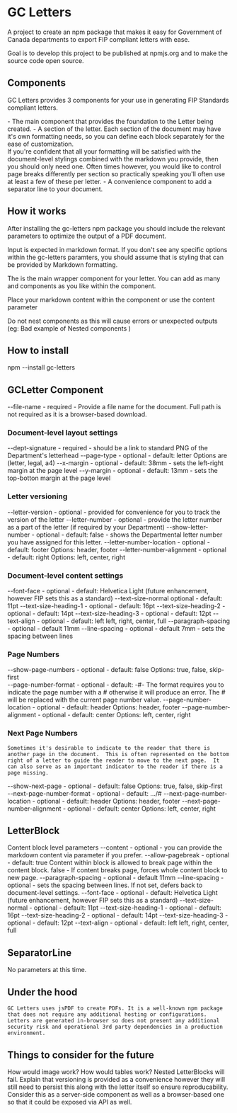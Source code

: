 # GC Letters
A project to create an npm package that makes it easy for Government of Canada departments to export FIP compliant letters with ease. 

Goal is to develop this project to be published at npmjs.org and to make the source code open source.

## Components
GC Letters provides 3 components for your use in generating FIP Standards compliant letters.

<GcLetter> - The main component that provides the foundation to the Letter being created.
<LetterBlock /> - A section of the letter.  Each section of the document may have it's own formatting needs, so you can define each block separately for the ease of customization.  
If you're confident that all your formatting will be satisfied with the document-level stylings combined with the markdown you provide, then you should only need one.  Often times however, you would like to control page breaks differently per section so practically speaking you'll often use at least a few of these per letter. 
<SeparatorLine /> - A convenience component to add a separator line to your document.

## How it works
After installing the gc-letters npm package you should include the relevant
parameters to optimize the output of a PDF document. 

Input is expected in markdown format. If you don't see any specific options within the gc-letters paramters, you should assume that is styling that can be provided by Markdown formatting. 

The <GcLetter> is the main wrapper component for your letter.  You can add as many <LetterBlock /> and <SeparatorLine /> components as you like within the <GcLetter> component.  

Place your markdown content within the <LetterBlock> component or use the content parameter

Do not nest components as this will cause errors or unexpected outputs (eg: Bad example of Nested components <GcLetter>
    <LetterBlock>
        <LetterBlock>
        </LetterBlock>
    </LetterBlock>
</GcLetter>
)

## How to install
npm --install gc-letters



## GCLetter Component

--file-name - required - Provide a file name for the document.  Full path is not required as it is a browser-based download. 

### Document-level layout settings
--dept-signature - required - should be a link to standard PNG of the Department's letterhead
--page-type - optional - default: letter
    Options are (letter, legal, a4)
--x-margin - optional - default: 38mm - sets the left-right margin at the page level
--y-margin - optional - default: 13mm - sets the top-botton margin at the page level


### Letter versioning
--letter-version - optional - provided for convenience for you to track the version of the letter
--letter-number - optional - provide the letter number as a part of the letter (if required by your Department)
--show-letter-number - optional - default: false - shows the Departmental letter number you have assigned for this letter.
--letter-number-location - optional - default: footer
    Options: header, footer
--letter-number-alignment - optional - default: right
    Options: left, center, right


### Document-level content settings
--font-face - optional - default: Helvetica Light (future enhancement, however FIP sets this as a standard)
--text-size-normal optional - default: 11pt
--text-size-heading-1 - optional - default: 16pt
--text-size-heading-2 - optional - default: 14pt
--text-size-heading-3 - optional - default: 12pt
--text-align - optional - default: left
    left, right, center, full
--paragraph-spacing - optional - default 11mm
--line-spacing - optional - default 7mm - sets the spacing between lines

### Page Numbers
--show-page-numbers - optional - default: false
    Options:  true, false, skip-first   
--page-number-format - optional - default: -#-
    The format requires you to indicate the page number with a # otherwise it will produce an error. The # will be replaced with the current page number value. 
--page-number-location - optional - default: header
    Options: header, footer
--page-number-alignment - optional - default: center
    Options: left, center, right

### Next Page Numbers
    Sometimes it's desirable to indicate to the reader that there is another page in the document.  This is often represented on the bottom right of a letter to guide the reader to move to the next page.  It can also serve as an important indicator to the reader if there is a page missing.  
--show-next-page - optional - default: false
    Options:  true, false, skip-first   
--next-page-number-format - optional - default: .../#
--next-page-number-location - optional - default: header
    Options: header, footer
--next-page-number-alignment - optional - default: center
    Options: left, center, right
    
## LetterBlock
Content block level parameters
--content - optional - you can provide the markdown content via parameter if you prefer.
--allow-pagebreak - optional - default: true
    Content within block is allowed to break page within the content block.
    false - If content breaks page, forces whole content block to new page. 
--paragraph-spacing - optional - default 11mm
--line-spacing - optional - sets the spacing between lines. If not set, defers back to document-level settings.
--font-face - optional - default: Helvetica Light (future enhancement, however FIP sets this as a standard)
--text-size-normal - optional - default: 11pt
--text-size-heading-1 - optional - default: 16pt
--text-size-heading-2 - optional - default: 14pt
--text-size-heading-3 - optional - default: 12pt
--text-align - optional - default: left
    left, right, center, full

## SeparatorLine
No parameters at this time. 

## Under the hood
    GC Letters uses jsPDF to create PDFs. It is a well-known npm package that does not require any additional hosting or configurations.  Letters are generated in-browser so does not present any additional security risk and operational 3rd party dependencies in a production environment. 

## Things to consider for the future
How would image work?
How would tables work?
Nested LetterBlocks will fail. 
Explain that versioning is provided as a convenience however they will still need to persist this along with the letter itself so ensure reproducability. 
Consider this as a server-side component as well as a browser-based one so that it could be exposed via API as well. 